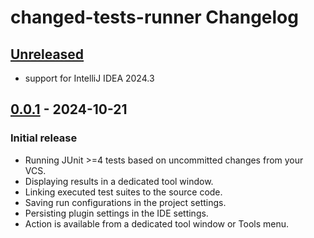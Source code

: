 <!-- Keep a Changelog guide -> https://keepachangelog.com -->

# changed-tests-runner Changelog

## [Unreleased]

- support for IntelliJ IDEA 2024.3

## [0.0.1] - 2024-10-21

### Initial release

- Running JUnit >=4 tests based on uncommitted changes from your VCS.
- Displaying results in a dedicated tool window.
- Linking executed test suites to the source code.
- Saving run configurations in the project settings.
- Persisting plugin settings in the IDE settings.
- Action is available from a dedicated tool window or Tools menu.

[Unreleased]: https://github.com/agawron-team/changed-tests-runner/compare/v0.0.1...HEAD
[0.0.1]: https://github.com/agawron-team/changed-tests-runner/commits/v0.0.1
